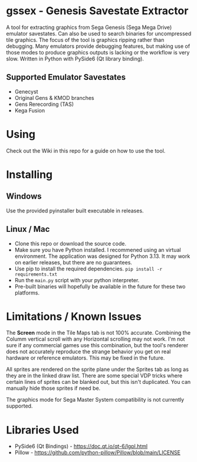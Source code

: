 # gssex - Genesis Savestate Extractor

A tool for extracting graphics from Sega Genesis (Sega Mega Drive) emulator savestates. Can also be used to search binaries for uncompressed tile graphics. The focus of the tool is graphics ripping rather than debugging. Many emulators provide debugging features, but making use of those modes to produce graphics outputs is lacking or the workflow is very slow. Written in Python with PySide6 (Qt library binding).

## Supported Emulator Savestates

* Genecyst
* Original Gens & KMOD branches
* Gens Rerecording (TAS)
* Kega Fusion

# Using

Check out the Wiki in this repo for a guide on how to use the tool.

# Installing

## Windows

Use the provided pyinstaller built executable in releases.

## Linux / Mac

* Clone this repo or download the source code.
* Make sure you have Python installed. I recommened using an virtual environment. The application was designed for Python 3.13. It may work on earlier releases, but there are no guarantees.
* Use pip to install the required dependencies. `pip install -r requirements.txt`
* Run the `main.py` script with your python interpreter.
* Pre-built binaries will hopefully be available in the future for these two platforms.

# Limitations / Known Issues

The **Screen** mode in the Tile Maps tab is not 100% accurate. Combining the Columm vertical scroll with any Horizontal scrolling may not work. I'm not sure if any commercial games use this combination, but the tool's renderer does not accurately reproduce the strange behavior you get on real hardware or reference emulators. This may be fixed in the future.

All sprites are rendered on the sprite plane under the Sprites tab as long as they are in the linked draw list. There are some special VDP tricks where certain lines of sprites can be blanked out, but this isn't duplicated. You can manually hide those sprites if need be.

The graphics mode for Sega Master System compatibility is not currently supported.

# Libraries Used

* PySide6 (Qt Bindings) - https://doc.qt.io/qt-6/lgpl.html
* Pillow - https://github.com/python-pillow/Pillow/blob/main/LICENSE